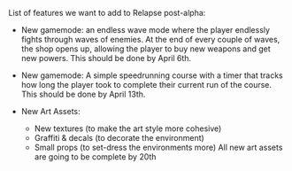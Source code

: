 List of features we want to add to Relapse post-alpha:

- New gamemode: an endless wave mode where the player endlessly fights through waves of enemies. At the end of every couple of waves, the shop opens up, allowing the player to buy new weapons and get new powers. This should be done by April 6th.

- New gamemode: A simple speedrunning course with a timer that tracks how long the player took to complete their current run of the course. This should be done by April 13th.

- New Art Assets:
	- New textures (to make the art style more cohesive)
	- Graffiti & decals (to decorate the environment)
	- Small props (to set-dress the environments more)
All new art assets are going to be complete by 20th
